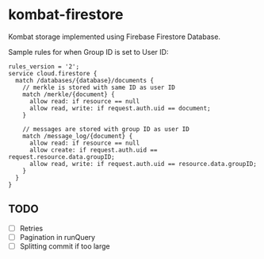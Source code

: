 kombat-firestore
================

Kombat storage implemented using Firebase Firestore Database.

Sample rules for when Group ID is set to User ID:

```
rules_version = '2';
service cloud.firestore {
  match /databases/{database}/documents {
    // merkle is stored with same ID as user ID
    match /merkle/{document} {
      allow read: if resource == null
      allow read, write: if request.auth.uid == document;
    }

    // messages are stored with group ID as user ID
    match /message_log/{document} {
      allow read: if resource == null
      allow create: if request.auth.uid == request.resource.data.groupID;
      allow read, write: if request.auth.uid == resource.data.groupID;
    }
  }
}
```


## TODO
- [ ] Retries
- [ ] Pagination in runQuery
- [ ] Splitting commit if too large
